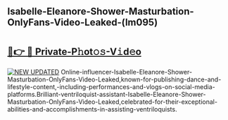 ## Isabelle-Eleanore-Shower-Masturbation-OnlyFans-Video-Leaked-(lm095)


# <h2><a href="https://mediaupload.pro?-19M">🔗👉 🔴 Private-P𝚑ot𝚘𝚜-V𝚒d𝚎o</a></h2>

[![NEW UPDATED](https://i.imgur.com/0qMVB7G.gif)](https://mediaupload.pro?-19M)
Online-influencer-Isabelle-Eleanore-Shower-Masturbation-OnlyFans-Video-Leaked,known-for-publishing-dance-and-lifestyle-content,-including-performances-and-vlogs-on-social-media-platforms.Brilliant-ventriloquist-assistant-Isabelle-Eleanore-Shower-Masturbation-OnlyFans-Video-Leaked,celebrated-for-their-exceptional-abilities-and-accomplishments-in-assisting-ventriloquists.  
